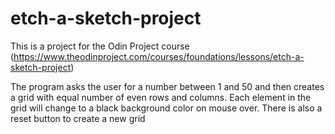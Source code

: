 # etch-a-sketch-project

This is a project for the Odin Project course (https://www.theodinproject.com/courses/foundations/lessons/etch-a-sketch-project)

The program asks the user for a number between 1 and 50 and then creates a grid with equal number of even rows and columns. Each element in the grid will change to a black background color on mouse over. There is also a reset button to create a new grid
